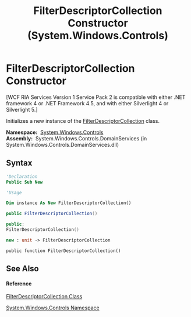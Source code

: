﻿---
title: FilterDescriptorCollection Constructor  (System.Windows.Controls)
TOCTitle: FilterDescriptorCollection Constructor
ms:assetid: M:System.Windows.Controls.FilterDescriptorCollection.#ctor
ms:mtpsurl: https://msdn.microsoft.com/en-us/library/system.windows.controls.filterdescriptorcollection.filterdescriptorcollection(v=VS.91)
ms:contentKeyID: 28754833
ms.date: 01/27/2012
mtps_version: v=VS.91
f1_keywords:
- System.Windows.Controls.FilterDescriptorCollection.#ctor
- System.Windows.Controls.FilterDescriptorCollection.FilterDescriptorCollection
dev_langs:
- CSharp
- JScript
- VB
- FSharp
- c++
api_location:
- System.Windows.Controls.DomainServices.dll
api_name:
- System.Windows.Controls.FilterDescriptorCollection..ctor
api_type:
- Managed
topic_type:
- apiref
- kbSyntax
product_family_name: VS
ROBOTS: INDEX,FOLLOW
---

# FilterDescriptorCollection Constructor

\[WCF RIA Services Version 1 Service Pack 2 is compatible with either .NET framework 4 or .NET Framework 4.5, and with either Silverlight 4 or Silverlight 5.\]

Initializes a new instance of the [FilterDescriptorCollection](ff422048\(v=vs.91\).md) class.

**Namespace:**  [System.Windows.Controls](ms590941\(v=vs.91\).md)  
**Assembly:**  System.Windows.Controls.DomainServices (in System.Windows.Controls.DomainServices.dll)

## Syntax

``` vb
'Declaration
Public Sub New
```

``` vb
'Usage

Dim instance As New FilterDescriptorCollection()
```

``` csharp
public FilterDescriptorCollection()
```

``` c++
public:
FilterDescriptorCollection()
```

``` fsharp
new : unit -> FilterDescriptorCollection
```

``` jscript
public function FilterDescriptorCollection()
```

## See Also

#### Reference

[FilterDescriptorCollection Class](ff422048\(v=vs.91\).md)

[System.Windows.Controls Namespace](ms590941\(v=vs.91\).md)


